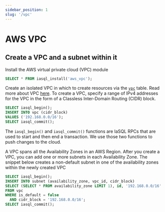 ```yaml
---
sidebar_position: 1
slug: '/vpc'
---
```


# AWS VPC

## Create a VPC and a subnet within it

Install the AWS virtual private cloud (VPC) module

```sql
SELECT * FROM iasql_install('aws_vpc');
```

Create an isolated VPC in which to create resources via the [`vpc`](https://dbdocs.io/iasql/iasql?table=vpc&schema=public&view=table_structure) table. Read more about VPC [here](https://docs.aws.amazon.com/vpc/latest/userguide/configure-your-vpc.html). To create a VPC, specify a range of IPv4 addresses for the VPC in the form of a Classless Inter-Domain Routing (CIDR) block.

```sql
SELECT iasql_begin();
INSERT INTO vpc (cidr_block)
VALUES ('192.168.0.0/16');
SELECT iasql_commit();
```

The `iasql_begin()` and `iasql_commit()` functions are IaSQL RPCs that are used to start and then end a transaction. We use those two functions to push changes to the cloud.


A VPC spans all the Availability Zones in an AWS Region. After you create a VPC, you can add one or more subnets in each Availability Zone. The snippet below creates a non-default subnet in one of the availability zones within the newly created VPC

```sql TheButton[Create VPC subnet]="Run SQL"
SELECT iasql_begin();
INSERT INTO subnet (availability_zone, vpc_id, cidr_block)
SELECT (SELECT * FROM availability_zone LIMIT 1), id, '192.168.0.0/16'
FROM vpc
WHERE is_default = false
  AND cidr_block = '192.168.0.0/16';
SELECT iasql_commit();
```
